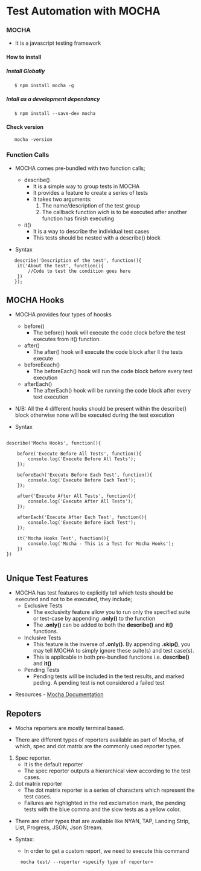 # Test Automation with MOCHA

### MOCHA
- It is a javascript testing framework

#### How to install

##### Install Globally

```
   $ npm install mocha -g
```
##### Intall as a development dependancy
```
   $ npm install --save-dev mocha
```
#### Check version
```
   mocha -version
```

### Function Calls
- MOCHA comes pre-bundled with two function calls;
   + describe()
      + It is a simple way to group tests in MOCHA 
      + It provides a feature to create a series of tests
      + It takes two arguments:
        1. The name/description of the test group
        2. The callback function wich is to be executed after another function has finish executing
   + it()
      + It is a way to describe the individual test cases
      + This tests should be nested with a describe() block

- Syntax

```
   describe('Description of the test', function(){ 
    it('About the test', function(){
        //Code to test the condition goes here
    })
   });

```


## MOCHA Hooks
- MOCHA provides four types of hoosks
   + before()
      - The before() hook will execute the code clock before the test executes from it() function.
   + after()
      - The after() hook will execute the code block after ll the tests execute
   + beforeEeach()
      - The beforeEach() hook will run the code block before every test execution
   + afterEach()
      - The afterEach() hook will be running the code block after every text execution
- N/B: All the 4 different hooks should be present within the describe() block otherwise none will be executed during the test execution

- Syntax

````

describe('Mocha Hooks', function(){

    before('Execute Before All Tests', function(){
        console.log('Execute Before All Tests');
    });

    beforeEach('Execute Before Each Test', function(){
        console.log('Execute Before Each Test');
    });

    after('Execute After All Tests', function(){
        console.log('Execute After All Tests');
    });

    afterEach('Execute After Each Test', function(){
        console.log('Execute Before Each Test');
    });

    it('Mocha Hooks Test', function(){
        console.log('Mocha - This is a Test for Mocha Hooks');
    })
})


````

## Unique Test Features

- MOCHA has test features to explicitly tell which tests should be executed and not to be executed, they include;
   + Exclusive Tests
      - The exclusivity feature allow you to run only the specified suite or test-case by appending <strong>.only()</strong> to the function
      - The <strong>.only() </strong> can be added to both the <strong>describe()</strong> and <strong>it()</strong> functions.
   + Inclusive Tests
      - This feature is the inverse of <strong>.only()</strong>. By appending <strong>.skip()</strong>, you may tell MOCHA to simply ignore these suite(s) and test case(s).
      - This is applicable in both pre-bundled functions i.e. <strong>describe()</strong> and <strong>it()</strong>
   + Pending Tests
      - Pending tests will be included in the test results, and marked peding. A pending test is not considered a failed test

+ Resources
       - [Mocha Documentation](https://mochajs.org/#inclusive-tests)


## Repoters

+ Mocha reporters are mostly terminal based.

+ There are different types of reporters available as part of Mocha, of which, spec and dot matrix are the commonly used reporter types.

 1. Spec reporter.
    +  It is the default reporter
    + The spec reporter outputs a hierarchical view according to the test cases.
2. dot matrix reporter
    + The dot matrix reporter is a series of characters which represent the test cases.
    + Failures are highlighted in the red exclamation mark, the pending tests with the blue comma and the slow tests as a yellow color.

- There are other types that are available like NYAN, TAP, Landing Strip, List, Progress, JSON, Json Stream.

- Syntax:
   + In order to get a custom report, we need to execute this command

   ```
     mocha test/ --reporter <specify type of reporter>
   ```


